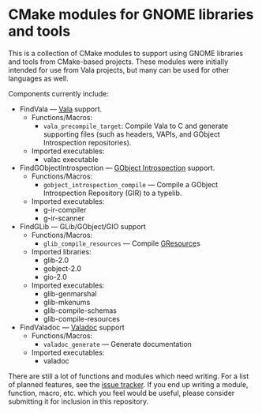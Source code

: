 # CMake modules for GNOME libraries and tools

This is a collection of CMake modules to support using GNOME libraries
and tools from CMake-based projects.  These modules were initially
intended for use from Vala projects, but many can be used for other
languages as well.

Components currently include:

 * FindVala — [Vala](https://wiki.gnome.org/Projects/Vala) support.
   * Functions/Macros:
     * `vala_precompile_target`: Compile Vala to C and generate
       supporting files (such as headers, VAPIs, and GObject
       Introspection repositories).
   * Imported executables:
     * valac executable
 * FindGObjectIntrospection —
   [GObject Introspection](https://wiki.gnome.org/Projects/GObjectIntrospection)
   support.
   * Functions/Macros:
     * `gobject_introspection_compile` — Compile a GObject
       Introspection Repository (GIR) to a typelib.
   * Imported executables:
     * g-ir-compiler
     * g-ir-scanner
 * FindGLib — GLib/GObject/GIO support
   * Functions/Macros:
     * `glib_compile_resources` — Compile
       [GResource](https://developer.gnome.org/gio/stable/GResource.html#GResource.description)s
   * Imported libraries:
     * glib-2.0
     * gobject-2.0
     * gio-2.0
   * Imported executables:
     * glib-genmarshal
     * glib-mkenums
     * glib-compile-schemas
     * glib-compile-resources
 * FindValadoc — [Valadoc](https://wiki.gnome.org/Projects/Valadoc) support
   * Functions/Macros:
     * `valadoc_generate` — Generate documentation
   * Imported executables:
     * valadoc

There are still a lot of functions and modules which need writing.
For a list of planned features, see the
[issue tracker](https://github.com/nemequ/gnome-cmake/issues).  If you
end up writing a module, function, macro, etc. which you feel would be
useful, please consider submitting it for inclusion in this
repository.
